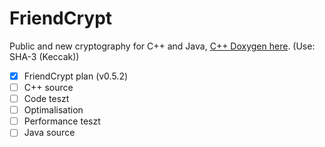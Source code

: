 # FriendCrypt
Public and new cryptography for C++ and Java, [C++ Doxygen here](https://onlinewolf.github.io/friendcrypt/cpp/doxygen/html/index.html). (Use: SHA-3 (Keccak))
- [x] FriendCrypt plan (v0.5.2)
- [ ] C++ source
- [ ] Code teszt
- [ ] Optimalisation
- [ ] Performance teszt
- [ ] Java source
